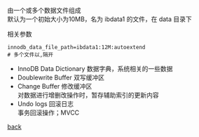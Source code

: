 由一个或多个数据文件组成  
默认为一个初始大小为10MB，名为 ibdata1 的文件，在 data 目录下  

相关参数  
```
innodb_data_file_path=ibdata1:12M:autoextend
# 多个文件以,隔开
```

- InnoDB Data Dictionary 数据字典，系统相关的一些数据  
- Doublewrite Buffer 双写缓冲区  
- Change Buffer 修改缓冲区  
对数据进行增删改操作时，暂存辅助索引的更新内容  
- Undo logs 回滚日志  
事务回滚操作；MVCC  

[back](../1.md)  